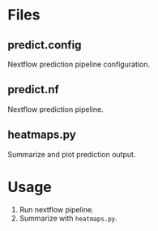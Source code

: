 
# Files
## predict.config
Nextflow prediction pipeline configuration.

## predict.nf
Nextflow prediction pipeline.

## heatmaps.py
Summarize and plot prediction output.

# Usage
1. Run nextflow pipeline.
2. Summarize with `heatmaps.py`.